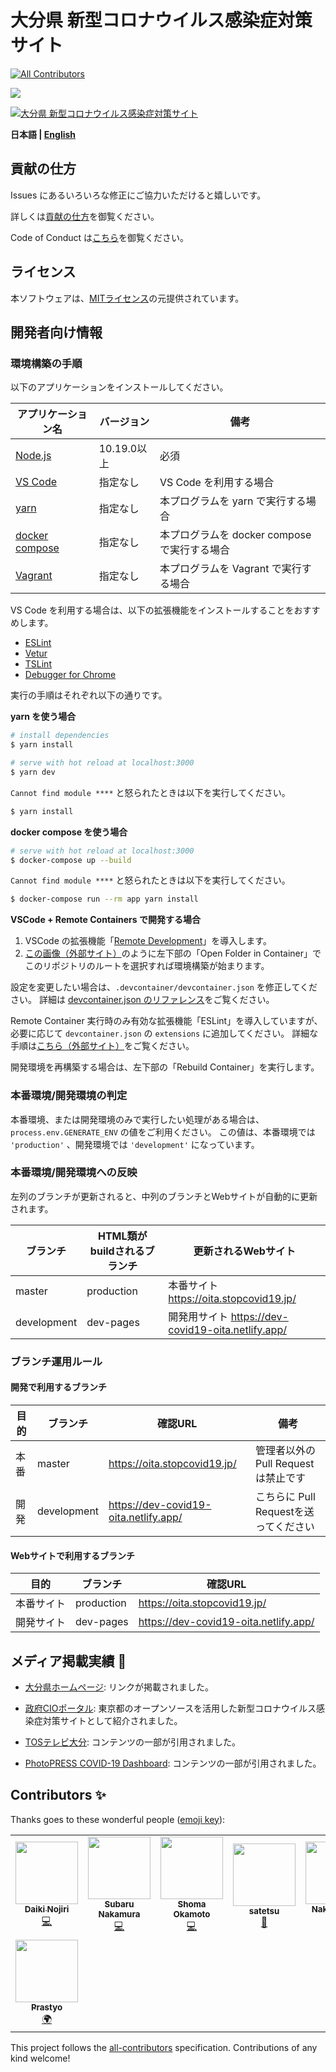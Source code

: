 # 大分県 新型コロナウイルス感染症対策サイト
<!-- ALL-CONTRIBUTORS-BADGE:START - Do not remove or modify this section -->
[![All Contributors](https://img.shields.io/badge/all_contributors-7-orange.svg?style=flat-square)](#contributors-)
<!-- ALL-CONTRIBUTORS-BADGE:END -->

![](https://github.com/covid-oita/covid19/workflows/production%20deploy/badge.svg)

[![大分県 新型コロナウイルス感染症対策サイト](https://user-images.githubusercontent.com/24912801/84268856-52f32580-ab63-11ea-87c5-436bce19ba7d.png)](https://oita.stopcovid19.jp/)

**日本語 | [English](./docs/en/README.md)**

## 貢献の仕方

Issues にあるいろいろな修正にご協力いただけると嬉しいです。

詳しくは[貢献の仕方](./CONTRIBUTING.md)を御覧ください。

Code of Conduct は[こちら](./CODE_OF_CONDUCT.md)を御覧ください。


## ライセンス
本ソフトウェアは、[MITライセンス](./LICENSE.txt)の元提供されています。


## 開発者向け情報

### 環境構築の手順

以下のアプリケーションをインストールしてください。

| アプリケーション名 | バージョン | 備考 |
| ------- | ------- | ------- |
| [Node.js](https://nodejs.org/ja/) | 10.19.0以上 | 必須 |
| [VS Code](https://code.visualstudio.com/) | 指定なし | VS Code を利用する場合 |
| [yarn](https://classic.yarnpkg.com/ja/) | 指定なし | 本プログラムを yarn で実行する場合 |
| [docker compose](https://docs.docker.com/compose/install/) | 指定なし | 本プログラムを docker compose で実行する場合 |
| [Vagrant](https://www.vagrantup.com/) | 指定なし | 本プログラムを Vagrant で実行する場合 |

VS Code を利用する場合は、以下の拡張機能をインストールすることをおすすめします。

- [ESLint](https://marketplace.visualstudio.com/items?itemName=dbaeumer.vscode-eslint)
- [Vetur](https://marketplace.visualstudio.com/items?itemName=octref.vetur)
- [TSLint](https://marketplace.visualstudio.com/items?itemName=ms-vscode.vscode-typescript-tslint-plugin)
- [Debugger for Chrome](https://marketplace.visualstudio.com/items?itemName=msjsdiag.debugger-for-chrome)

実行の手順はそれぞれ以下の通りです。

**yarn を使う場合**
```bash
# install dependencies
$ yarn install

# serve with hot reload at localhost:3000
$ yarn dev
```

`Cannot find module ****` と怒られたときは以下を実行してください。

```bash
$ yarn install
```

**docker compose を使う場合**
```bash
# serve with hot reload at localhost:3000
$ docker-compose up --build
```

`Cannot find module ****` と怒られたときは以下を実行してください。

```bash
$ docker-compose run --rm app yarn install
```

**VSCode + Remote Containers で開発する場合**

1. VSCode の拡張機能「[Remote Development](https://marketplace.visualstudio.com/items?itemName=ms-vscode-remote.vscode-remote-extensionpack)」を導入します。
2. [この画像（外部サイト）](https://code.visualstudio.com/docs/remote/containers#_quick-start-try-a-dev-container)のように左下部の「Open Folder in Container」でこのリポジトリのルートを選択すれば環境構築が始まります。

設定を変更したい場合は、`.devcontainer/devcontainer.json` を修正してください。
詳細は [devcontainer.json のリファレンス](https://code.visualstudio.com/docs/remote/containers#_devcontainerjson-reference)をご覧ください。

Remote Container 実行時のみ有効な拡張機能「ESLint」を導入していますが、必要に応じて `devcontainer.json` の `extensions` に追加してください。
詳細な手順は[こちら（外部サイト）](https://code.visualstudio.com/docs/remote/containers#_managing-extensions)をご覧ください。

開発環境を再構築する場合は、左下部の「Rebuild Container」を実行します。

### 本番環境/開発環境の判定

本番環境、または開発環境のみで実行したい処理がある場合は、 `process.env.GENERATE_ENV` の値をご利用ください。
この値は、本番環境では `'production'` 、開発環境では `'development'` になっています。

### 本番環境/開発環境への反映

左列のブランチが更新されると、中列のブランチとWebサイトが自動的に更新されます。

| ブランチ | HTML類がbuildされるブランチ | 更新されるWebサイト |
| ---- | ---- | ---- |
| master | production |本番サイト https://oita.stopcovid19.jp/ |
| development | dev-pages | 開発用サイト https://dev-covid19-oita.netlify.app/ |

### ブランチ運用ルール

#### 開発で利用するブランチ

| 目的 | ブランチ | 確認URL | 備考 |
| ---- | -------- | ---- | ---- |
| 本番 | master | https://oita.stopcovid19.jp/ | 管理者以外の Pull Request は禁止です |
| 開発 | development | https://dev-covid19-oita.netlify.app/ | こちらに Pull Requestを送ってください |

#### Webサイトで利用するブランチ

| 目的 | ブランチ | 確認URL |
| ---- | -------- | ---- |
| 本番サイト | production | https://oita.stopcovid19.jp/ |
| 開発サイト | dev-pages | https://dev-covid19-oita.netlify.app/ |

## メディア掲載実績 🎉

- [大分県ホームページ](https://www.pref.oita.jp/site/covid19-oita/): リンクが掲載されました。

- [政府CIOポータル](https://cio.go.jp/node/2581/): 東京都のオープンソースを活用した新型コロナウイルス感染症対策サイトとして紹介されました。

- [TOSテレビ大分](https://www.tostv.jp/emergency/): コンテンツの一部が引用されました。

- [PhotoPRESS COVID-19 Dashboard](https://photopress.jp/covid19-dashboard): コンテンツの一部が引用されました。

## Contributors ✨

Thanks goes to these wonderful people ([emoji key](https://allcontributors.org/docs/en/emoji-key)):

<!-- ALL-CONTRIBUTORS-LIST:START - Do not remove or modify this section -->
<!-- prettier-ignore-start -->
<!-- markdownlint-disable -->
<table>
  <tr>
    <td align="center"><a href="https://github.com/nojiri1098"><img src="https://github.com/nojiri1098.png" width="100px;" alt=""/><br /><sub><b>Daiki Nojiri</b></sub></a><br /><a href="https://github.com/covid19-oita/covid19/commits?author=nojiri1098" title="Code">💻</a></td>
    <td align="center"><a href="https://twitter.com/varu_3"><img src="https://github.com/varusan.png" width="100px;" alt=""/><br /><sub><b>Subaru Nakamura</b></sub></a><br /><a href="https://github.com/covid19-oita/covid19/commits?author=varusan" title="Code">💻</a></td>
    <td align="center"><a href="https://shmokmt.github.io/"><img src="https://github.com/shmokmt.png" width="100px;" alt=""/><br /><sub><b>Shoma Okamoto</b></sub></a><br /><a href="https://github.com/covid19-oita/covid19/commits?author=shmokmt" title="Code">💻</a></td>
    <td align="center"><a href="https://github.com/satetsu"><img src="https://github.com/satetsu.png" width="100px;" alt=""/><br /><sub><b>satetsu</b></sub></a><br /><a href="#business-satetsu" title="Business development">💼</a></td>
    <td align="center"><a href="https://nakaokarei.github.io/my_portfolio"><img src="https://github.com/NakaokaRei.png" width="100px;" alt=""/><br /><sub><b>Nakaoka Rei</b></sub></a><br /><a href="#translation-NakaokaRei" title="Translation">🌍</a></td>
    <td align="center"><a href="https://pnnutkung.github.io/blog"><img src="https://github.com/PNNutkung.png" width="100px;" alt=""/><br /><sub><b>Pipatpol Tanavongchinda</b></sub></a><br /><a href="#translation-PNNutkung" title="Translation">🌍</a></td>
  </tr>
  <tr>
    <td align="center"><a href="https://github.com/jiprastyo"><img src="https://github.com/jiprastyo.png" width="100px;" alt=""/><br /><sub><b>Prastyo</b></sub></a><br /><a href="#translation-Prastyo" title="Translation">🌍</a></td>
  </tr>
</table>

<!-- markdownlint-enable -->
<!-- prettier-ignore-end -->
<!-- ALL-CONTRIBUTORS-LIST:END -->

This project follows the [all-contributors](https://github.com/all-contributors/all-contributors) specification. Contributions of any kind welcome!
